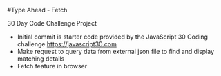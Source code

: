 #Type Ahead - Fetch

30 Day Code Challenge Project

- Initial commit is starter code provided by the JavaScript 30 Coding challenge https://javascript30.com
- Make request to query data from external json file to find and display matching details
- Fetch feature in browser
